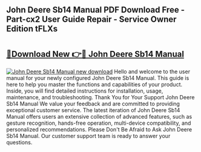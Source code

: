 ## John Deere Sb14 Manual PDF Download Free - Part-cx2 User Guide Repair - Service Owner Edition tFLXs

# <h2><a href="http://bc94513.oget.top/?id=John+Deere+Sb14+Manual">🔗Download New 👉🔴 John Deere Sb14 Manual</a></h2>

[![John Deere Sb14 Manual new download](https://i.imgur.com/5g1atiW.png)](http://bc94513.oget.top/?id=John+Deere+Sb14+Manual)
Hello and welcome to the user manual for your newly configured John Deere Sb14 Manual. This guide is here to help you master the functions and capabilities of your product. Inside, you will find detailed instructions for installation, usage, maintenance, and troubleshooting. Thank You for Your Support John Deere Sb14 Manual We value your feedback and are committed to providing exceptional customer service. The latest iteration of John Deere Sb14 Manual offers users an extensive collection of advanced features, such as gesture recognition, hands-free operation, multi-device compatibility, and personalized recommendations. Please Don't Be Afraid to Ask John Deere Sb14 Manual. Our customer support team is ready to answer your questions.
